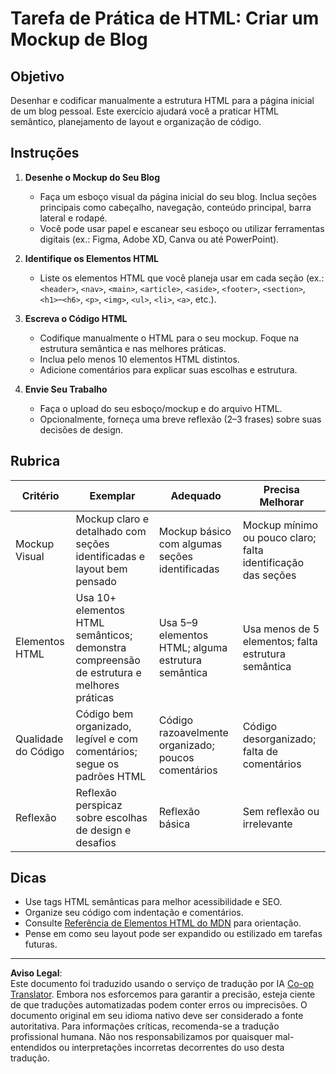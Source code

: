 <!--
CO_OP_TRANSLATOR_METADATA:
{
  "original_hash": "5a764667bbe82aa72ac0a67f4c97ff4a",
  "translation_date": "2025-10-03T09:35:14+00:00",
  "source_file": "3-terrarium/1-intro-to-html/assignment.md",
  "language_code": "br"
}
-->
# Tarefa de Prática de HTML: Criar um Mockup de Blog

## Objetivo

Desenhar e codificar manualmente a estrutura HTML para a página inicial de um blog pessoal. Este exercício ajudará você a praticar HTML semântico, planejamento de layout e organização de código.

## Instruções

1. **Desenhe o Mockup do Seu Blog**
   - Faça um esboço visual da página inicial do seu blog. Inclua seções principais como cabeçalho, navegação, conteúdo principal, barra lateral e rodapé.
   - Você pode usar papel e escanear seu esboço ou utilizar ferramentas digitais (ex.: Figma, Adobe XD, Canva ou até PowerPoint).

2. **Identifique os Elementos HTML**
   - Liste os elementos HTML que você planeja usar em cada seção (ex.: `<header>`, `<nav>`, `<main>`, `<article>`, `<aside>`, `<footer>`, `<section>`, `<h1>`–`<h6>`, `<p>`, `<img>`, `<ul>`, `<li>`, `<a>`, etc.).

3. **Escreva o Código HTML**
   - Codifique manualmente o HTML para o seu mockup. Foque na estrutura semântica e nas melhores práticas.
   - Inclua pelo menos 10 elementos HTML distintos.
   - Adicione comentários para explicar suas escolhas e estrutura.

4. **Envie Seu Trabalho**
   - Faça o upload do seu esboço/mockup e do arquivo HTML.
   - Opcionalmente, forneça uma breve reflexão (2–3 frases) sobre suas decisões de design.

## Rubrica

| Critério         | Exemplar                                                                                   | Adequado                                                                        | Precisa Melhorar                                                                |
|------------------|--------------------------------------------------------------------------------------------|---------------------------------------------------------------------------------|---------------------------------------------------------------------------------|
| Mockup Visual    | Mockup claro e detalhado com seções identificadas e layout bem pensado                     | Mockup básico com algumas seções identificadas                                  | Mockup mínimo ou pouco claro; falta identificação das seções                    |
| Elementos HTML   | Usa 10+ elementos HTML semânticos; demonstra compreensão de estrutura e melhores práticas  | Usa 5–9 elementos HTML; alguma estrutura semântica                              | Usa menos de 5 elementos; falta estrutura semântica                             |
| Qualidade do Código | Código bem organizado, legível e com comentários; segue os padrões HTML                  | Código razoavelmente organizado; poucos comentários                             | Código desorganizado; falta de comentários                                      |
| Reflexão         | Reflexão perspicaz sobre escolhas de design e desafios                                    | Reflexão básica                                                                 | Sem reflexão ou irrelevante                                                     |

## Dicas

- Use tags HTML semânticas para melhor acessibilidade e SEO.
- Organize seu código com indentação e comentários.
- Consulte [Referência de Elementos HTML do MDN](https://developer.mozilla.org/en-US/docs/Web/HTML/Element) para orientação.
- Pense em como seu layout pode ser expandido ou estilizado em tarefas futuras.

---

**Aviso Legal**:  
Este documento foi traduzido usando o serviço de tradução por IA [Co-op Translator](https://github.com/Azure/co-op-translator). Embora nos esforcemos para garantir a precisão, esteja ciente de que traduções automatizadas podem conter erros ou imprecisões. O documento original em seu idioma nativo deve ser considerado a fonte autoritativa. Para informações críticas, recomenda-se a tradução profissional humana. Não nos responsabilizamos por quaisquer mal-entendidos ou interpretações incorretas decorrentes do uso desta tradução.